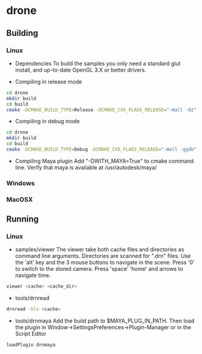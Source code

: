 drone
================================

Building
---------------------------------
### Linux
* Dependencies
To build the samples you only need a standard glut install, and up-to-date OpenGL 3.X or better drivers.

* Compiling in release mode
```bash
cd drone
mkdir build
cd build
cmake -DCMAKE_BUILD_TYPE=Release -DCMAKE_CXX_FLAGS_RELEASE="-Wall -O2"  -DCMAKE_C_FLAGS_RELEASE="-Wall -O2" ..
```
* Compiling in debug mode
```bash
cd drone
mkdir build
cd build
cmake -DCMAKE_BUILD_TYPE=Debug -DCMAKE_CXX_FLAGS_RELEASE="-Wall -ggdb"  -DCMAKE_C_FLAGS_RELEASE="-Wall -ggdb" ..
```

* Compiling Maya plugin
Add "-DWITH_MAYA=True" to cmake command line. Verify that maya is available at /usr/autodesk/maya/

### Windows

### MacOSX

Running
---------------------------------
### Linux
* samples/viewer
The viewer take both cache files and directories as command line arguments. Directories are scanned for ".drn" files. Use the 'alt' key and the 3 mouse buttons to navigate in the scene. Press '0' to switch to the stored camera. Press 'space' 'home' and arrows to navigate time.
```bash
viewer <cache> <cache_dir>
```

* tools/drnread
```bash
drnread -hlv <cache> 
```

* tools/drnmaya
Add the build path to $MAYA_PLUG_IN_PATH. Then load the plugin in Window->SettingsPreferences->Plugin-Manager or in the Script Editor
```mel
loadPlugin drnmaya
```